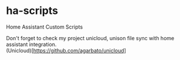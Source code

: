 # ha-scripts
Home Assistant Custom Scripts

Don't forget to check my project unicloud, unison file sync with home assistant integration.   
(Unicloud)[https://github.com/agarbato/unicloud]
